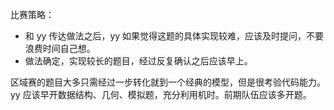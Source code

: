 比赛策略：

- 和 yy 传达做法之后，yy 如果觉得这题的具体实现较难，应该及时提问，不要浪费时间自己想。
- 做法确定，实现较长的题目，经过反复确认之后应该早上。

区域赛的题目大多只需经过一步转化就到一个经典的模型，但是很考验代码能力。yy 应该早开数据结构、几何、模拟题，充分利用机时。前期队伍应该多开题。

